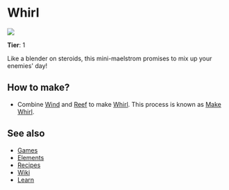 # Whirl

![](/wiki/images/item.whirl.png)

**Tier**: 1

Like a blender on steroids, this mini-maelstrom promises to mix up your enemies' day!

## How to make?

* Combine [Wind](/wiki/elements/wind) and [Reef](/wiki/elements/reef) to make [Whirl](/wiki/elements/whirl). This process is known as [Make Whirl](/wiki/recipes/make-whirl).

## See also

* [Games](/wiki/games)
* [Elements](/wiki/elements)
* [Recipes](/wiki/recipes)
* [Wiki](/wiki/index)
* [Learn](/learn/index)